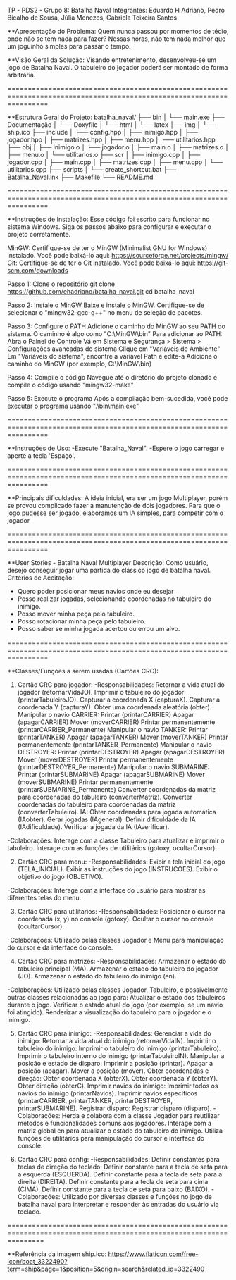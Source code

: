 TP - PDS2 - Grupo 8: Batalha Naval
Integrantes: Eduardo H Adriano, Pedro Bicalho de Sousa, Júlia Menezes, Gabriela Teixeira Santos

**Apresentação do Problema: Quem nunca passou por momentos de tédio, onde não se tem nada para fazer? Nessas horas, não tem nada melhor que um joguinho simples para passar o tempo.

**Visão Geral da Solução: Visando entretenimento, desenvolveu-se um jogo de Batalha Naval. O tabuleiro do jogador poderá ser montado de forma arbitrária.

======================================================================================================================

**Estrutura Geral do Projeto: 
batalha_naval/ 
├── bin
│   └── main.exe
├── Documentação
│   └── Doxyfile
│   └── html
│   └── latex
├── img
│   └── ship.ico
├── include
│   ├── config.hpp
│   ├── inimigo.hpp
│   ├── jogador.hpp
│   ├── matrizes.hpp
│   ├── menu.hpp
│   └── utilitarios.hpp
├── obj
│   ├── inimigo.o
│   ├── jogador.o
│   ├── main.o
│   ├── matrizes.o
│   ├── menu.o
│   └── utilitarios.o
├── scr
│   ├── inimigo.cpp
│   ├── jogador.cpp
│   ├── main.cpp
│   ├── matrizes.cpp
│   ├── menu.cpp
│   └── utilitarios.cpp
├── scripts
│   └── create_shortcut.bat
├── Batalha_Naval.lnk
├── Makefile
└── README.md

======================================================================================================================

**Instruções de Instalação:
Esse código foi escrito para funcionar no sistema Windows. Siga os passos abaixo para configurar e executar o projeto corretamente.

MinGW: Certifique-se de ter o MinGW (Minimalist GNU for Windows) instalado. Você pode baixá-lo aqui: https://sourceforge.net/projects/mingw/
Git: Certifique-se de ter o Git instalado. Você pode baixá-lo aqui: https://git-scm.com/downloads

Passo 1: Clone o repositório
git clone https://github.com/ehadriano/batalha_naval.git
cd batalha_naval

Passo 2: Instale o MinGW
Baixe e instale o MinGW. Certifique-se de selecionar o "mingw32-gcc-g++" no menu de seleção de pacotes.

Passo 3: Configure o PATH
Adicione o caminho do MinGW ao seu PATH do sistema. O caminho é algo como "C:\MinGW\bin"
       Para adicionar ao PATH:
              Abra o Painel de Controle
              Vá em Sistema e Segurança > Sistema > Configurações avançadas do sistema
              Clique em "Variáveis de Ambiente"
              Em "Variáveis do sistema", encontre a variável Path e edite-a
              Adicione o caminho do MinGW (por exemplo, C:\MinGW\bin)

Passo 4: Compile o código
Navegue até o diretório do projeto clonado e compile o código usando "mingw32-make"

Passo 5: Execute o programa
Após a compilação bem-sucedida, você pode executar o programa usando ".\bin\main.exe"

======================================================================================================================

**Instruções de Uso: 
-Execute "Batalha_Naval".
-Espere o jogo carregar e aperte a tecla 'Espaço'.

======================================================================================================================

**Principais dificuldades: A ideia inicial, era ser um jogo Multiplayer, porém se provou complicado fazer a manutenção de dois jogadores. Para que o jogo pudesse ser jogado,
elaboramos um IA simples, para competir com o jogador

======================================================================================================================

**User Stories - Batalha Naval Multiplayer
Descrição: Como usuário, desejo conseguir jogar uma partida do clássico jogo de batalha naval.
Critérios de Aceitação:
- Quero poder posicionar meus navios onde eu desejar
- Posso realizar jogadas, selecionando coordenadas no tabuleiro do inimigo.
- Posso mover minha peça pelo tabuleiro.
- Posso rotacionar minha peça pelo tabuleiro.
- Posso saber se minha jogada acertou ou errou um alvo.

======================================================================================================================

**Classes/Funções a serem usadas (Cartões CRC):
1) Cartão CRC para jogador:
-Responsabilidades:
       Retornar a vida atual do jogador (retornarVidaJO).
       Imprimir o tabuleiro do jogador (printarTabuleiroJO).
       Capturar a coordenada X (capturaX).
       Capturar a coordenada Y (capturaY).
       Obter uma coordenada aleatória (obter).
       Manipular o navio CARRIER:
              Printar (printarCARRIER)
              Apagar (apagarCARRIER)
              Mover (moverCARRIER)
              Printar permanentemente (printarCARRIER_Permanente)
       Manipular o navio TANKER:
              Printar (printarTANKER)
              Apagar (apagarTANKER)
              Mover (moverTANKER)
              Printar permanentemente (printarTANKER_Permanente)
       Manipular o navio DESTROYER:
              Printar (printarDESTROYER)
              Apagar (apagarDESTROYER)
              Mover (moverDESTROYER)
              Printar permanentemente (printarDESTROYER_Permanente)
       Manipular o navio SUBMARINE:
              Printar (printarSUBMARINE)
              Apagar (apagarSUBMARINE)
              Mover (moverSUBMARINE)
              Printar permanentemente (printarSUBMARINE_Permanente)
       Converter coordenadas da matriz para coordenadas do tabuleiro (converterMatriz).
       Converter coordenadas do tabuleiro para coordenadas da matriz (converterTabuleiro).
       IA:
              Obter coordenadas para jogada automática (IAobter).
              Gerar jogadas (IAgeneral).
              Definir dificuldade da IA (IAdificuldade).
              Verificar a jogada da IA (IAverificar).

-Colaborações:
       Interage com a classe Tabuleiro para atualizar e imprimir o tabuleiro.
       Interage com as funções de utilitários (gotoxy, ocultarCursor).

2) Cartão CRC para menu:
-Responsabilidades:
       Exibir a tela inicial do jogo (TELA_INICIAL).
       Exibir as instruções do jogo (INSTRUCOES).
       Exibir o objetivo do jogo (OBJETIVO).

-Colaborações:
       Interage com a interface do usuário para mostrar as diferentes telas do menu.

3) Cartão CRC para utilitarios:
-Responsabilidades:
       Posicionar o cursor na coordenada (x, y) no console (gotoxy).
       Ocultar o cursor no console (ocultarCursor).

-Colaborações:
       Utilizado pelas classes Jogador e Menu para manipulação do cursor e da interface do console.

4) Cartão CRC para matrizes:
-Responsabilidades:
       Armazenar o estado do tabuleiro principal (MA).
       Armazenar o estado do tabuleiro do jogador (JO).
       Armazenar o estado do tabuleiro do inimigo (en).

-Colaborações:
       Utilizado pelas classes Jogador, Tabuleiro, e possivelmente outras classes relacionadas ao jogo para:
              Atualizar o estado dos tabuleiros durante o jogo.
              Verificar o estado atual do jogo (por exemplo, se um navio foi atingido).
              Renderizar a visualização do tabuleiro para o jogador e o inimigo.

5) Cartão CRC para inimigo:
-Responsabilidades:
       Gerenciar a vida do inimigo:
              Retornar a vida atual do inimigo (retornarVidaIN).
       Imprimir o tabuleiro do inimigo:
              Imprimir o tabuleiro do inimigo (printarTabuleiro).
              Imprimir o tabuleiro interno do inimigo (printarTabuleiroIN).
       Manipular a posição e estado de disparo:
              Imprimir a posição (printar).
              Apagar a posição (apagar).
              Mover a posição (mover).
       Obter coordenadas e direção:
              Obter coordenada X (obterX).
              Obter coordenada Y (obterY).
              Obter direção (obterC).
       Imprimir navios do inimigo:
              Imprimir todos os navios do inimigo (printarNavios).
              Imprimir navios específicos (printarCARRIER, printarTANKER, printarDESTROYER, printarSUBMARINE).
       Registrar disparo:
              Registrar disparo (disparo).
-Colaborações:
       Herda e colabora com a classe Jogador para reutilizar métodos e funcionalidades comuns aos jogadores.
       Interage com a matriz global en para atualizar o estado do tabuleiro do inimigo.
       Utiliza funções de utilitários para manipulação do cursor e interface do console.

6) Cartão CRC para config:
-Responsabilidades:
       Definir constantes para teclas de direção do teclado:
              Definir constante para a tecla de seta para a esquerda (ESQUERDA).
              Definir constante para a tecla de seta para a direita (DIREITA).
              Definir constante para a tecla de seta para cima (CIMA).
              Definir constante para a tecla de seta para baixo (BAIXO).
-Colaborações:
       Utilizado por diversas classes e funções no jogo de batalha naval para interpretar e responder às entradas do usuário via teclado.

=====================================================================================================================

**Referência da imagem ship.ico: https://www.flaticon.com/free-icon/boat_3322490?term=ship&page=1&position=5&origin=search&related_id=3322490
